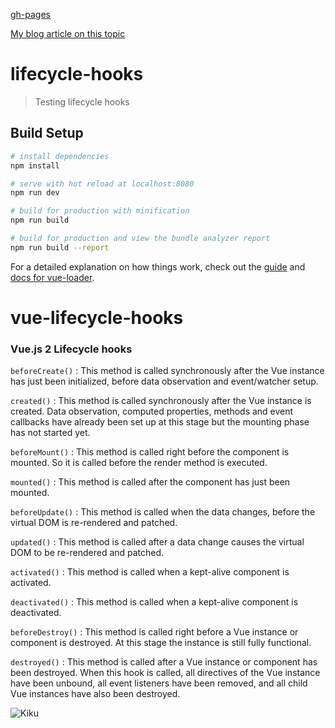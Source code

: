 [gh-pages](https://shanegibney.github.io/vue-lifecycle-hooks/)

[My blog article on this topic](http://www.shanegibney.com/shanegibney/vue-lifecycle-hooks/)

# lifecycle-hooks

> Testing lifecycle hooks

## Build Setup

``` bash
# install dependencies
npm install

# serve with hot reload at localhost:8080
npm run dev

# build for production with minification
npm run build

# build for production and view the bundle analyzer report
npm run build --report
```

For a detailed explanation on how things work, check out the [guide](http://vuejs-templates.github.io/webpack/) and [docs for vue-loader](http://vuejs.github.io/vue-loader).
# vue-lifecycle-hooks


### Vue.js 2 Lifecycle hooks

```beforeCreate()``` : This method is called synchronously after the Vue instance has just been initialized, before data observation and event/watcher setup.

```created()``` : This method is called synchronously after the Vue instance is created. Data observation, computed properties, methods and event callbacks have already been set up at this stage but the mounting phase has not started yet.

```beforeMount()``` : This method is called right before the component is mounted. So it is called before the render method is executed.

```mounted()``` : This method is called after the component has just been mounted.

```beforeUpdate()``` : This method is called when the data changes, before the virtual DOM is re-rendered and patched.

```updated()``` : This method is called after a data change causes the virtual DOM to be re-rendered and patched.

```activated()``` : This method is called when a kept-alive component is activated.

```deactivated()``` : This method is called when a kept-alive component is deactivated.

```beforeDestroy()``` : This method is called right before a Vue instance or component is destroyed. At this stage the instance is still fully functional.

```destroyed()``` : This method is called after a Vue instance or component has been destroyed. When this hook is called, all directives of the Vue instance have been unbound, all event listeners have been removed, and all child Vue instances have also been destroyed.

![Kiku](https://vuejs.org/images/lifecycle.png)
